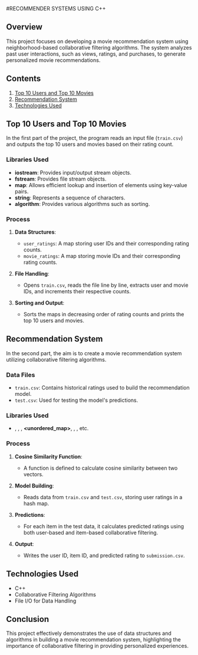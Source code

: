 #RECOMMENDER SYSTEMS USING C++

## Overview
This project focuses on developing a movie recommendation system using neighborhood-based collaborative filtering algorithms. The system analyzes past user interactions, such as views, ratings, and purchases, to generate personalized movie recommendations.

## Contents
1. [Top 10 Users and Top 10 Movies](#top-10-users-and-top-10-movies)
2. [Recommendation System](#recommendation-system)
3. [Technologies Used](#technologies-used)

## Top 10 Users and Top 10 Movies
In the first part of the project, the program reads an input file (`train.csv`) and outputs the top 10 users and movies based on their rating count. 

### Libraries Used
- **iostream**: Provides input/output stream objects.
- **fstream**: Provides file stream objects.
- **map**: Allows efficient lookup and insertion of elements using key-value pairs.
- **string**: Represents a sequence of characters.
- **algorithm**: Provides various algorithms such as sorting.

### Process
1. **Data Structures**:
   - `user_ratings`: A map storing user IDs and their corresponding rating counts.
   - `movie_ratings`: A map storing movie IDs and their corresponding rating counts.

2. **File Handling**:
   - Opens `train.csv`, reads the file line by line, extracts user and movie IDs, and increments their respective counts.

3. **Sorting and Output**:
   - Sorts the maps in decreasing order of rating counts and prints the top 10 users and movies.

## Recommendation System
In the second part, the aim is to create a movie recommendation system utilizing collaborative filtering algorithms.

### Data Files
- `train.csv`: Contains historical ratings used to build the recommendation model.
- `test.csv`: Used for testing the model's predictions.

### Libraries Used
- **<iostream>**, **<fstream>**, **<vector>**, **<unordered_map>**, **<cmath>**, **<algorithm>**, etc.

### Process
1. **Cosine Similarity Function**:
   - A function is defined to calculate cosine similarity between two vectors.

2. **Model Building**:
   - Reads data from `train.csv` and `test.csv`, storing user ratings in a hash map.

3. **Predictions**:
   - For each item in the test data, it calculates predicted ratings using both user-based and item-based collaborative filtering.

4. **Output**:
   - Writes the user ID, item ID, and predicted rating to `submission.csv`.

## Technologies Used
- C++
- Collaborative Filtering Algorithms
- File I/O for Data Handling

## Conclusion
This project effectively demonstrates the use of data structures and algorithms in building a movie recommendation system, highlighting the importance of collaborative filtering in providing personalized experiences.

